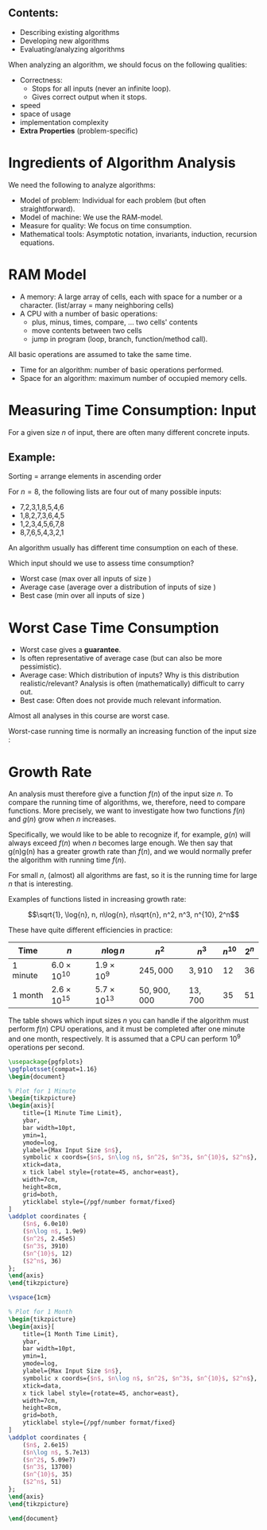 
## Contents:

- Describing existing algorithms
- Developing new algorithms
- Evaluating/analyzing algorithms

When analyzing an algorithm, we should focus on the following qualities:

- Correctness:
	- Stops for all inputs (never an infinite loop).
	- Gives correct output when it stops.
- speed
- space of usage
- implementation complexity
- **Extra Properties** (problem-specific)


# Ingredients of Algorithm Analysis

We need the following to analyze algorithms:

- Model of problem: Individual for each problem (but often straightforward).
- Model of machine: We use the RAM-model.
- Measure for quality: We focus on time consumption.
- Mathematical tools: Asymptotic notation, invariants, induction, recursion equations.


# RAM Model

- A memory: A large array of cells, each with space for a number or a character. (list/array = many neighboring cells)
- A CPU with a number of basic operations:
    - plus, minus, times, compare, ... two cells' contents
    - move contents between two cells
    - jump in program (loop, branch, function/method call).

All basic operations are assumed to take the same time.
- Time for an algorithm: number of basic operations performed.
- Space for an algorithm: maximum number of occupied memory cells.

# Measuring Time Consumption: Input
For a given size $n$ of input, there are often many different concrete inputs.

## Example: 

Sorting = arrange elements in ascending order

For $n=8$, the following lists are four out of many possible inputs:

- 7,2,3,1,8,5,4,6
- 1,8,2,7,3,6,4,5
- 1,2,3,4,5,6,7,8
- 8,7,6,5,4,3,2,1

An algorithm usually has different time consumption on each of these.

Which input should we use to assess time consumption?
- Worst case (max over all inputs of size )
- Average case (average over a distribution of inputs of size )
- Best case (min over all inputs of size )


# Worst Case Time Consumption

- Worst case gives a **guarantee**.
- Is often representative of average case (but can also be more pessimistic).
- Average case: Which distribution of inputs? Why is this distribution realistic/relevant? Analysis is often (mathematically) difficult to carry out.
- Best case: Often does not provide much relevant information.


Almost all analyses in this course are worst case.

Worst-case running time is normally an increasing function of the input size :

# Growth Rate

An analysis must therefore give a function $f(n)$ of the input size $n$.
To compare the running time of algorithms, we, therefore, need to compare functions. More precisely, we want to investigate how two functions $f(n)$ and $g(n)$ grow when $n$ increases.

Specifically, we would like to be able to recognize if, for example, $g(n)$ will always exceed $f(n)$ when $n$ becomes large enough. We then say that g(n)g(n) has a greater growth rate than $f(n)$, and we would normally prefer the algorithm with running time $f(n)$.

For small $n$, (almost) all algorithms are fast, so it is the running time for large $n$ that is interesting.

Examples of functions listed in increasing growth rate:


$$\sqrt{1}, \log{n}, n, n\log{n}, n\sqrt{n}, n^2, n^3, n^{10}, 2^n$$

These have quite different efficiencies in practice:

| Time     | $n$                  | $n\log n$            | $n^2$        | $n^3$    | $n^{10}$ | $2^n$ |
| -------- | -------------------- | -------------------- | ------------ | -------- | -------- | ----- |
| 1 minute | $6.0 \times 10^{10}$ | $1.9 \times 10^9$    | $245,000$    | $3,910$  | $12$     | $36$  |
| 1 month  | $2.6 \times 10^{15}$ | $5.7 \times 10^{13}$ | $50,900,000$ | $13,700$ | $35$     | $51$  |

The table shows which input sizes $n$ you can handle if the algorithm must perform $f(n)$ CPU operations, and it must be completed after one minute and one month, respectively. It is assumed that a CPU can perform $10^{9}$ operations per second.


```tikz
\usepackage{pgfplots}
\pgfplotsset{compat=1.16}
\begin{document}

% Plot for 1 Minute
\begin{tikzpicture}
\begin{axis}[
    title={1 Minute Time Limit},
    ybar,
    bar width=10pt,
    ymin=1,
    ymode=log,
    ylabel={Max Input Size $n$},
    symbolic x coords={$n$, $n\log n$, $n^2$, $n^3$, $n^{10}$, $2^n$},
    xtick=data,
    x tick label style={rotate=45, anchor=east},
    width=7cm,
    height=8cm,
    grid=both,
    yticklabel style={/pgf/number format/fixed}
]
\addplot coordinates {
    ($n$, 6.0e10)
    ($n\log n$, 1.9e9)
    ($n^2$, 2.45e5)
    ($n^3$, 3910)
    ($n^{10}$, 12)
    ($2^n$, 36)
};
\end{axis}
\end{tikzpicture}

\vspace{1cm}

% Plot for 1 Month
\begin{tikzpicture}
\begin{axis}[
    title={1 Month Time Limit},
    ybar,
    bar width=10pt,
    ymin=1,
    ymode=log,
    ylabel={Max Input Size $n$},
    symbolic x coords={$n$, $n\log n$, $n^2$, $n^3$, $n^{10}$, $2^n$},
    xtick=data,
    x tick label style={rotate=45, anchor=east},
    width=7cm,
    height=8cm,
    grid=both,
    yticklabel style={/pgf/number format/fixed}
]
\addplot coordinates {
    ($n$, 2.6e15)
    ($n\log n$, 5.7e13)
    ($n^2$, 5.09e7)
    ($n^3$, 13700)
    ($n^{10}$, 35)
    ($2^n$, 51)
};
\end{axis}
\end{tikzpicture}

\end{document}
```


